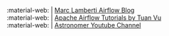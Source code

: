 :material-web: | [Marc Lamberti Airflow Blog](https://marclamberti.com/blog/)</br>
:material-web: | [Apache Airflow Tutorials by Tuan Vu](https://www.youtube.com/playlist?list=PLYizQ5FvN6pvIOcOd6dFZu3lQqc6zBGp2)</br>
:material-web: | [Astronomer Youtube Channel](https://www.youtube.com/c/Astronomer/featured)</br>
